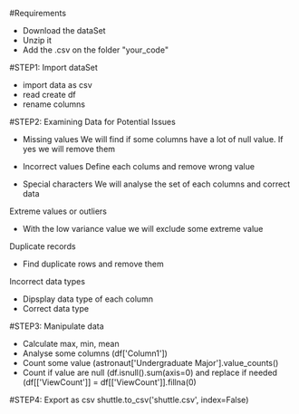 #Requirements
- Download the dataSet
- Unzip it
- Add the .csv on the folder "your_code"


#STEP1: Import dataSet
- import data as csv
- read create df
- rename columns


#STEP2: Examining Data for Potential Issues
- Missing values
We will find if some columns have a lot of null value. If yes we will remove them


- Incorrect values
Define each colums and remove wrong value




- Special characters
We will analyse the set of each columns and correct data

Extreme values or outliers
- With the low variance value we will exclude some extreme value

Duplicate records
- Find duplicate rows and remove them

Incorrect data types
- Dipsplay data type of each column
- Correct data type

#STEP3: Manipulate data
- Calculate max, min, mean
- Analyse some columns (df['Column1'])
- Count some value (astronaut['Undergraduate Major'].value_counts()
- Count if value are null (df.isnull().sum(axis=0) and replace if needed (df[['ViewCount']] = df[['ViewCount']].fillna(0)

#STEP4: Export as csv
shuttle.to_csv('shuttle.csv', index=False)


